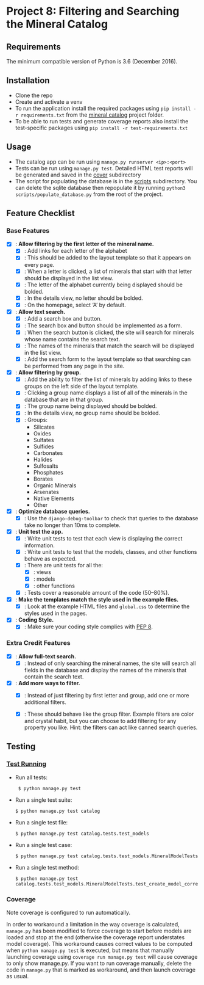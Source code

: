 Project 8: Filtering and Searching the Mineral Catalog
======================================================

Requirements
------------
The minimum compatible version of Python is 3.6 (December 2016).

Installation
------------
- Clone the repo
- Create and activate a venv
- To run the application install the required packages using `pip install -r requirements.txt` from the 
  [mineral catalog][link02] project folder.
- To be able to run tests and generate coverage reports also install the test-specific packages using 
  `pip install -r test-requirements.txt`

Usage
-----
- The catalog app can be run using `manage.py runserver <ip>:<port>`
- Tests can be run using `manage.py test`. Detailed HTML test reports will be generated and saved in the [
  cover][link03] subdirectory
- The script for populating the database is in the [scripts][link04] subdirectory. You can delete the sqlite database 
  then repopulate it by running `python3 scripts/populate_database.py` from the root of the project.

Feature Checklist
-----------------

### Base Features ###

- [x] : **Allow filtering by the first letter of the mineral name.**
  - [x] : Add links for each letter of the alphabet
  - [x] : This should be added to the layout template so that it appears on every page.
  - [x] : When a letter is clicked, a list of minerals that start with that letter should be displayed in the list view. 
  - [x] : The letter of the alphabet currently being displayed should be bolded. 
  - [x] : In the details view, no letter should be bolded. 
  - [x] : On the homepage, select ‘A’ by default.
- [x] : **Allow text search.**
  - [x] : Add a search box and button. 
  - [x] : The search box and button should be implemented as a form.
  - [x] : When the search button is clicked, the site will search for minerals whose name contains the search text.
  - [x] : The names of the minerals that match the search will be displayed in the list view.
  - [x] : Add the search form to the layout template so that searching can be performed from any page in the site.
- [x] : **Allow filtering by group.**
  - [x] : Add the ability to filter the list of minerals by adding links to these groups on the left side of the 
          layout template. 
  - [x] : Clicking a group name displays a list of all of the minerals in the database that are in that group. 
  - [x] : The group name being displayed should be bolded. 
  - [x] : In the details view, no group name should be bolded.
  - [x] : Groups:
    - Silicates
    - Oxides
    - Sulfates
    - Sulfides
    - Carbonates
    - Halides
    - Sulfosalts
    - Phosphates
    - Borates
    - Organic Minerals
    - Arsenates
    - Native Elements
    - Other
- [x] : **Optimize database queries.**
  - [x] : Use the `django-debug-toolbar` to check that queries to the database take no longer than 10ms to complete.
- [x] : **Unit test the app.**
  - [x] : Write unit tests to test that each view is displaying the correct information. 
  - [x] : Write unit tests to test that the models, classes, and other functions behave as expected.
  - [x] : There are unit tests for all the:
    - [x] : views
    - [x] : models
    - [x] : other functions
  - [x] : Tests cover a reasonable amount of the code (50–80%).
- [x] : **Make the templates match the style used in the example files.**
  - [x] : Look at the example HTML files and `global.css` to determine the styles used in the pages.
- [x] : **Coding Style.**
  - [x] : Make sure your coding style complies with [PEP 8][link05].

### Extra Credit Features ###
- [x] : **Allow full-text search.**
  - [x] : Instead of only searching the mineral names, the site will search all fields in the database and display the names
          of the minerals that contain the search text.
- [x] : **Add more ways to filter.**
  - [x] : Instead of just filtering by first letter and group, add one or more additional filters.
  - [x] : These should behave like the group filter. Example filters are color and crystal habit, but you can choose to 
          add filtering for any property you like. Hint: the filters can act like canned search queries.


Testing
-------

### [Test Running](https://docs.djangoproject.com/en/2.2/topics/testing/overview/#running-tests) ###

- Run all tests:
  ```console
   $ python manage.py test
   ```

- Run a single test suite:
  ```console
  $ python manage.py test catalog
  ```

- Run a single test file:
  ```console
  $ python manage.py test catalog.tests.test_models
  ```

- Run a single test case:
  ```console
  $ python manage.py test catalog.tests.test_models.MineralModelTests
  ```

- Run a single test method:
  ```console
  $ python manage.py test catalog.tests.test_models.MineralModelTests.test_create_model_correctly_reflects_data
  ```

### Coverage ###

Note coverage is configured to run automatically. 

In order to workaround a limitation in the way coverage is calculated, `manage.py` has been modified to force coverage 
to start before models are loaded and stop at the end (otherwise the coverage report understates model coverage). 
This workaround causes correct values to be computed when `python manage.py test` is executed, but means that manually
launching coverage using `coverage run manage.py test` will cause coverage to only show manage.py. If you want to run
coverage manually, delete the code in `manage.py` that is marked as workaround, and then launch coverage as usual.




[link01]: https://github.com/Crossroadsman/treehouse-techdegree-python-project6/blob/master/mineral_catalog/requirements.txt
[link02]: https://github.com/Crossroadsman/treehouse-techdegree-python-project6/tree/master/mineral_catalog
[link03]: https://github.com/Crossroadsman/treehouse-techdegree-python-project6/tree/master/mineral_catalog/cover
[link04]: https://github.com/Crossroadsman/treehouse-techdegree-python-project6/tree/master/mineral_catalog/scripts
[link05]: https://www.python.org/dev/peps/pep-0008/
